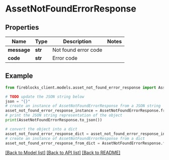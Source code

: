 # AssetNotFoundErrorResponse


## Properties

Name | Type | Description | Notes
------------ | ------------- | ------------- | -------------
**message** | **str** | Not found error code | 
**code** | **str** | Error code | 

## Example

```python
from fireblocks_client.models.asset_not_found_error_response import AssetNotFoundErrorResponse

# TODO update the JSON string below
json = "{}"
# create an instance of AssetNotFoundErrorResponse from a JSON string
asset_not_found_error_response_instance = AssetNotFoundErrorResponse.from_json(json)
# print the JSON string representation of the object
print(AssetNotFoundErrorResponse.to_json())

# convert the object into a dict
asset_not_found_error_response_dict = asset_not_found_error_response_instance.to_dict()
# create an instance of AssetNotFoundErrorResponse from a dict
asset_not_found_error_response_from_dict = AssetNotFoundErrorResponse.from_dict(asset_not_found_error_response_dict)
```
[[Back to Model list]](../README.md#documentation-for-models) [[Back to API list]](../README.md#documentation-for-api-endpoints) [[Back to README]](../README.md)


